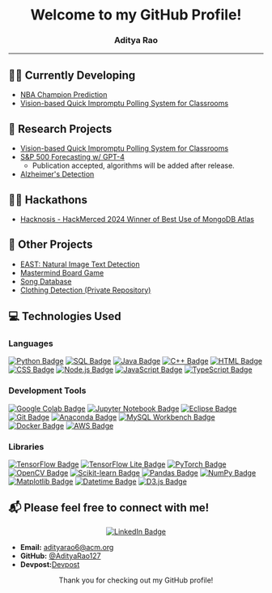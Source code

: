 <div align="center">

# Welcome to my GitHub Profile!
### Aditya Rao


</div>

---
## 👨‍💻 Currently Developing
- [NBA Champion Prediction](https://github.com/rishavc300/nbaproj)
- [Vision-based Quick Impromptu Polling System for Classrooms](https://github.com/hajin-park/V-QUIP)


## 🔬 Research Projects
- [Vision-based Quick Impromptu Polling System for Classrooms](https://github.com/hajin-park/V-QUIP)
- [S&P 500 Forecasting w/ GPT-4](https://github.com/AdityaRao127/resume-projects#project-5)
   - Publication accepted, algorithms will be added after release.
- [Alzheimer's Detection](https://github.com/Sriramnat100/ASDRP_Files)

## 👨‍💻 Hackathons
- [Hacknosis - HackMerced 2024 Winner of Best Use of MongoDB Atlas](https://github.com/aelew/hackmerced-2024)

## 📂 Other Projects
- [EAST: Natural Image Text Detection](https://github.com/AdityaRao127/openCV-image-text-classification)
- [Mastermind Board Game](https://github.com/AdityaRao127/resume-projects/blob/main/Mastermind%20Game/Mastermind.java)
- [Song Database](https://github.com/AdityaRao127/resume-projects/blob/main/Mastermind%20Game/Mastermind.java)
- [Clothing Detection (Private Repository)](https://github.com/Gerald-Lu/clothing-detection-app)

## 💻 Technologies Used

### Languages
[![Python Badge](https://img.shields.io/badge/-Python-blue?style=flat-square&logo=Python&logoColor=white)](https://www.python.org/)
[![SQL Badge](https://img.shields.io/badge/-SQL-orange?style=flat-square&logo=MySQL&logoColor=white)](https://www.mysql.com/)
[![Java Badge](https://img.shields.io/badge/-Java-orange?style=flat-square&logo=Java&logoColor=white)](https://www.java.com/)
[![C++ Badge](https://img.shields.io/badge/-C++-yellow?style=flat-square&logo=C%2B%2B&logoColor=white)](https://isocpp.org/)
[![HTML Badge](https://img.shields.io/badge/-HTML-green?style=flat-square&logo=HTML5&logoColor=white)](https://developer.mozilla.org/en-US/docs/Web/HTML)
[![CSS Badge](https://img.shields.io/badge/-CSS-green?style=flat-square&logo=CSS3&logoColor=white)](https://developer.mozilla.org/en-US/docs/Web/CSS)
[![Node.js Badge](https://img.shields.io/badge/-Node.js-green?style=flat-square&logo=Node.js&logoColor=white)](https://nodejs.org/)
[![JavaScript Badge](https://img.shields.io/badge/-JavaScript-yellow?style=flat-square&logo=JavaScript&logoColor=white)](https://developer.mozilla.org/en-US/docs/Web/JavaScript)
[![TypeScript Badge](https://img.shields.io/badge/-TypeScript-blue?style=flat-square&logo=TypeScript&logoColor=white)](https://www.typescriptlang.org/)

### Development Tools
[![Google Colab Badge](https://img.shields.io/badge/-Google%20Colab-blue?style=flat-square&logo=Google%20Colab&logoColor=white)](https://colab.research.google.com/notebooks/intro.ipynb)
[![Jupyter Notebook Badge](https://img.shields.io/badge/-Jupyter%20Notebook-blue?style=flat-square&logo=Jupyter&logoColor=white)](https://jupyter.org/)
[![Eclipse Badge](https://img.shields.io/badge/-Eclipse-orange?style=flat-square&logo=Eclipse&logoColor=white)](https://www.eclipse.org/)
[![Git Badge](https://img.shields.io/badge/-Git-red?style=flat-square&logo=Git&logoColor=white)](https://git-scm.com/)
[![Anaconda Badge](https://img.shields.io/badge/-Anaconda-blue?style=flat-square&logo=Anaconda&logoColor=white)](https://www.anaconda.com/)
[![MySQL Workbench Badge](https://img.shields.io/badge/-MySQL%20Workbench-orange?style=flat-square&logo=MySQL&logoColor=white)](https://www.mysql.com/products/workbench/)
[![Docker Badge](https://img.shields.io/badge/-Docker-blue?style=flat-square&logo=Docker&logoColor=white)](https://www.docker.com/)
[![AWS Badge](https://img.shields.io/badge/-AWS-orange?style=flat-square&logo=Amazon%20AWS&logoColor=white)](https://aws.amazon.com/)

### Libraries
[![TensorFlow Badge](https://img.shields.io/badge/-TensorFlow-blue?style=flat-square&logo=TensorFlow&logoColor=white)](https://www.tensorflow.org/)
[![TensorFlow Lite Badge](https://img.shields.io/badge/-TensorFlow%20Lite-blue?style=flat-square&logo=TensorFlow&logoColor=white)](https://www.tensorflow.org/lite)
[![PyTorch Badge](https://img.shields.io/badge/-PyTorch-bkue?style=flat-square&logo=PyTorch&logoColor=white)](https://pytorch.org/)
[![OpenCV Badge](https://img.shields.io/badge/-OpenCV-bluee?style=flat-square&logo=OpenCV&logoColor=white)](https://opencv.org/)
[![Scikit-learn Badge](https://img.shields.io/badge/-Scikit--learn-blue?style=flat-square&logo=Scikit-learn&logoColor=white)](https://scikit-learn.org/stable/)
[![Pandas Badge](https://img.shields.io/badge/-Pandas-blue?style=flat-square&logo=Pandas&logoColor=white)](https://pandas.pydata.org/)
[![NumPy Badge](https://img.shields.io/badge/-NumPy-blue?style=flat-square&logo=NumPy&logoColor=white)](https://numpy.org/)
[![Matplotlib Badge](https://img.shields.io/badge/-Matplotlib-blue?style=flat-square&logo=Matplotlib&logoColor=white)](https://matplotlib.org/)
[![Datetime Badge](https://img.shields.io/badge/-Datetime-blue?style=flat-square&logo=Python&logoColor=white)](https://docs.python.org/3/library/datetime.html)
[![D3.js Badge](https://img.shields.io/badge/-D3.js-orange?style=flat-square&logo=d3.js&logoColor=white)](https://d3js.org/)


## 📬 Please feel free to connect with me!

<div align="center">

[![LinkedIn Badge](https://img.shields.io/badge/-LinkedIn-blue?style=flat-square&logo=LinkedIn&logoColor=white)](https://www.linkedin.com/in/aditya-kr-rao/)
</div>


- **Email:** adityarao6@acm.org
- **GitHub:** [@AdityaRao127](https://github.com/AdityaRao127)
- **Devpost:**[Devpost](https://devpost.com/rao-aditya-codes?ref_content=user-portfolio&ref_feature=portfolio&ref_medium=global-nav)

<div align="center">
  
Thank you for checking out my GitHub profile!

 </div>
